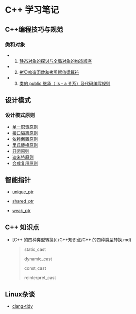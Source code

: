 # C++ 学习笔记
## C++编程技巧与规范
### 类和对象
- 1. [静态对象的探讨与全局对象的构造顺序](./C++编程技巧与规范/1.1类和对象.md)
- 2. [ 拷贝构造函数和拷贝赋值运算符](./C++编程技巧与规范/1.2类和对象.md)

- 3. [类的 public 继承（ is - a 关系）及代码编写规则](./C++编程技巧与规范/1.3类和对象.md)


## 设计模式

### 设计模式原则

- [单一职责原则](./设计模式/单一职责原则.md)
- [接口隔离原则]()
- [依赖倒置原则](./设计模式/依赖倒置原则.md)
- [里氏替换原则](./设计模式/里氏替换原则.md)
- [开闭原则]()
- [迪米特原则](./设计模式/迪米特原则.md)
- [合成复用原则](./设计模式/合成复用原则.md)

## 智能指针

- [unique_ptr](./智能指针/unique_ptr.md)

- [shared_ptr](./智能指针/shared_ptr.md)

- [weak_ptr](./智能指针/weak_ptr.md)

## C++ 知识点

- [C++ 的四种类型转换](./C++知识点/C++ 的四种类型转换.md)

  >static_cast
  >
  >dynamic_cast
  >
  >const_cast
  >
  >reinterpret_cast

## Linux杂谈

- [clang-tidy](./Linux杂谈/clang-tidy.md)

